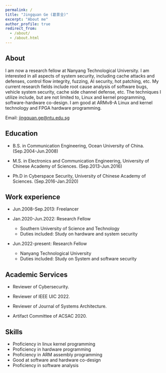 ```yaml
---
permalink: /
title: "Jingquan Ge (葛景全)"
excerpt: "About me"
author_profile: true
redirect_from: 
  - /about/
  - /about.html
---
```


## About
I am now a research fellow at Nanyang Technological University. I am interested in all aspects of system security, including cache attacks and defenses, control flow integrity, fuzzing, AI security, hot patching, etc. My current research fields include root cause analysis of software bugs, vehicle system security, cache side channel defense, etc. The techniques I utilize include, but are not limited to, Linux and kernel programming, software-hardware co-design. I am good at ARMv8-A Linux and kernel technology and FPGA hardware programming. 

Email: jingquan.ge@ntu.edu.sg


## Education
* B.S. in Communication Engineering, Ocean University of China. (Sep.2004-Jun.2008)
    
* M.S. in Electronics and Communication Engineering, University of Chinese Academy of Sciences. (Sep.2013-Jun.2016)
    
* Ph.D in Cyberspace Security, University of Chinese Academy of Sciences. (Sep.2016-Jan.2020)



## Work experience

* Jun.2008-Sep.2013: Freelancer

* Jan.2020-Jun.2022: Research Fellow
  * Southern University of Science and Technology
  * Duties included: Study on hardware and system security


* Jun.2022-present: Research Fellow
  * Nanyang Technological University
  * Duties included: Study on System and software security


## Academic Services

* Reviewer of Cybersecurity.

* Reviewer of IEEE UIC 2022.

* Reviewer of Journal of Systems Architecture.

* Artifact Committee of ACSAC 2020.
 


## Skills
* Proficiency in linux kernel programming
* Proficiency in hardware programming
* Proficiency in ARM assembly programming
* Good at software and hardware co-design
* Proficiency in software analysis


